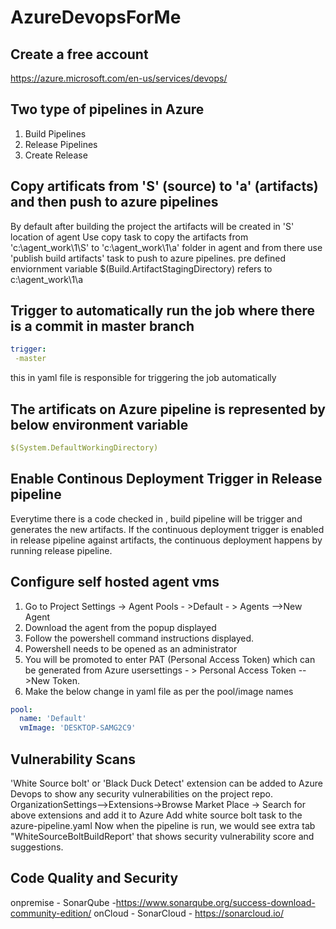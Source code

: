 # AzureDevopsForMe
## Create a free account 
https://azure.microsoft.com/en-us/services/devops/
## Two type of pipelines in Azure
1. Build Pipelines
2. Release Pipelines
3. Create Release
## Copy artificats from 'S' (source) to 'a' (artifacts) and then push to azure pipelines
By default after building the project the artifacts will be created in 'S' location of agent
Use copy task to copy the artifacts from 'c:\agent_work\1\S' to 'c:\agent_work\1\a' folder in agent and from there use 'publish build artifacts' task to push to azure pipelines.
pre defined enviornment variable $(Build.ArtifactStagingDirectory) refers to c:\agent_work\1\a
## Trigger to automatically run the job where there is a commit in master branch
```yaml
trigger:
 -master
```
this in yaml file is responsible for triggering the job automatically

## The artificats on Azure pipeline is represented by below environment variable
```yaml
$(System.DefaultWorkingDirectory)
```

## Enable Continous Deployment Trigger in Release pipeline
Everytime there is a code checked in , build pipeline will be trigger and generates the new artifacts.
If the continuous deployment trigger is enabled in release pipeline against artifacts, the continuous deployment happens by running release pipeline.

## Configure self hosted agent vms
1. Go to Project Settings -> Agent Pools - >Default - > Agents -->New Agent
2. Download the agent from the popup displayed
3. Follow the powershell command instructions displayed.
4. Powershell needs to be opened as an administrator
5. You will be promoted to enter PAT (Personal Access Token) which can be generated from Azure usersettings - > Personal Access Token -->New Token.
5. Make the below change in yaml file as per the pool/image names
```yml
pool:
  name: 'Default'
  vmImage: 'DESKTOP-SAMG2C9'
```

## Vulnerability Scans
'White Source bolt' or 'Black Duck Detect' extension can be added to Azure Devops to show any security vulnerabilities on the project repo.
OrganizationSettings-->Extensions->Browse Market Place -> Search for above extensions and add it to Azure
Add white source bolt task to the azure-pipeline.yaml
Now when the pipeline is run, we would see extra tab "WhiteSourceBoltBuildReport' that shows security vulnerability score and suggestions.

## Code Quality and Security
onpremise - SonarQube -https://www.sonarqube.org/success-download-community-edition/
onCloud - SonarCloud - https://sonarcloud.io/

